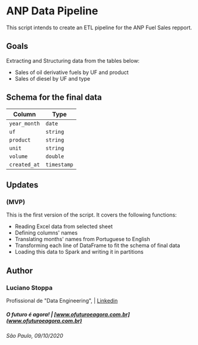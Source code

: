 # ANP Data Pipeline

This script intends to create an ETL pipeline for the ANP Fuel Sales repport.

## Goals

Extracting and Structuring data from the tables below:

- Sales of oil derivative fuels by UF and product
- Sales of diesel by UF and type

## Schema for the final data

| Column       | Type        |
| ------------ | ----------- |
| `year_month` | `date`      |
| `uf`         | `string`    |
| `product`    | `string`    |
| `unit`       | `string`    |
| `volume`     | `double`    |
| `created_at` | `timestamp` |

## Updates

### (MVP)
This is the first version of the script. It covers the following functions:
- Reading Excel data from selected sheet
- Defining columns' names
- Translating months' names from Portuguese to English
- Transforming each line of DataFrame to fit the schema of final data
- Loading this data to Spark and writing it in partitions

## Author
### Luciano Stoppa 
Profissional de "Data Engineering", | [Linkedin](www.linkedin.com/in/lucianostoppa)

##### O futuro é agora! | [www.ofuturoeagora.com.br](www.ofuturoeagora.com.br) 

###### São Paulo, 09/10/2020